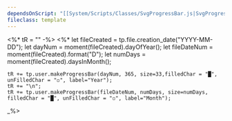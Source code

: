 ```yaml
---
dependsOnScript: "[[System/Scripts/Classes/SvgProgressBar.js|SvgProgressBar.js]]"
fileclass: template
---
```

<%* tR = "" -%>
<%*
	let fileCreated = tp.file.creation_date("YYYY-MM-DD");
	let dayNum = moment(fileCreated).dayOfYear();
	let fileDateNum = moment(fileCreated).format("D");
	let numDays = moment(fileCreated).daysInMonth();
	
	tR += tp.user.makeProgressBar(dayNum, 365, size=33,filledChar = "█", unFilledChar = "◽", label="Year");
	tR += "\n";
	tR += tp.user.makeProgressBar(fileDateNum, numDays, size=numDays, filledChar = "█", unFilledChar = "◽", label="Month");
_%>
